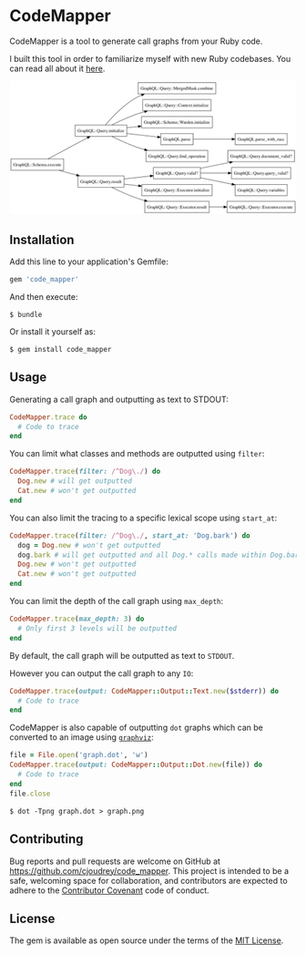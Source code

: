 # CodeMapper

CodeMapper is a tool to generate call graphs from your Ruby code.

I built this tool in order to familiarize myself with new Ruby codebases. You can read all about it [here](https://medium.com/@cjoudrey/familiarizing-myself-with-a-new-codebase-using-rubys-tracepoint-and-graphviz-aebd5d6ac2cd).

![](https://github.com/cjoudrey/code_mapper/raw/master/sample-graph.png)

## Installation

Add this line to your application's Gemfile:

```ruby
gem 'code_mapper'
```

And then execute:

    $ bundle

Or install it yourself as:

    $ gem install code_mapper

## Usage

Generating a call graph and outputting as text to STDOUT:

```ruby
CodeMapper.trace do
  # Code to trace
end
```

You can limit what classes and methods are outputted using `filter`:

```ruby
CodeMapper.trace(filter: /^Dog\./) do
  Dog.new # will get outputted
  Cat.new # won't get outputted
end
```

You can also limit the tracing to a specific lexical scope using `start_at`:

```ruby
CodeMapper.trace(filter: /^Dog\./, start_at: 'Dog.bark') do
  dog = Dog.new # won't get outputted
  dog.bark # will get outputted and all Dog.* calls made within Dog.bark
  Dog.new # won't get outputted
  Cat.new # won't get outputted
end
```

You can limit the depth of the call graph using `max_depth`:

```ruby
CodeMapper.trace(max_depth: 3) do
  # Only first 3 levels will be outputted
end
```

By default, the call graph will be outputted as text to `STDOUT`.

However you can output the call graph to any `IO`:

```ruby
CodeMapper.trace(output: CodeMapper::Output::Text.new($stderr)) do
  # Code to trace
end
```

CodeMapper is also capable of outputting `dot` graphs which can be converted to an image using [`graphviz`](http://graphviz.org):

```ruby
file = File.open('graph.dot', 'w')
CodeMapper.trace(output: CodeMapper::Output::Dot.new(file)) do
  # Code to trace
end
file.close
```

```
$ dot -Tpng graph.dot > graph.png
```

## Contributing

Bug reports and pull requests are welcome on GitHub at https://github.com/cjoudrey/code_mapper. This project is intended to be a safe, welcoming space for collaboration, and contributors are expected to adhere to the [Contributor Covenant](http://contributor-covenant.org) code of conduct.


## License

The gem is available as open source under the terms of the [MIT License](http://opensource.org/licenses/MIT).

